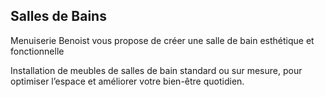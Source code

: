 ## Salles de Bains

Menuiserie Benoist vous propose de créer une salle de bain esthétique et fonctionnelle

Installation de meubles de salles de bain standard ou sur mesure, pour optimiser l’espace et améliorer votre bien-être quotidien.